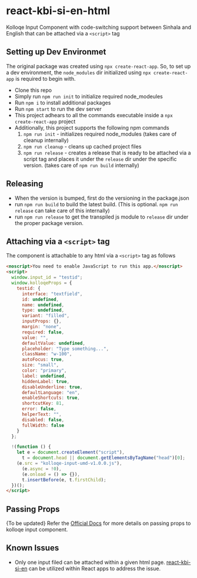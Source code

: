 # react-kbi-si-en-html

Kolloqe Input Component with code-switching support between Sinhala and English that can be attached via a `<script>` tag

## Setting up Dev Environmet

The original package was created using `npx create-react-app`. So, to set up a dev environment, the `node_modules` dir initialized using `npx create-react-app` is required to begin with. 

- Clone this repo
- Simply run `npm run init` to initialize required node_modeules
- Run `npm i` to install additional packages
- Run `npm start` to run the dev server
- This project adhears to all the commands executable inside a `npx create-react-app` project
- Additionally, this project supports the following npm commands
    1. `npm run init` - initializes required node_modules (takes care of cleanup internally)
    2. `npm run cleanup` - cleans up cached project files
    3. `npm run release` - creates a release that is ready to be attached via a script tag and places it under the `release` dir under the specific version. (takes care of `npm run build` internally)

## Releasing

- When the version is bumped, first do the versioning in the package.json
- run `npm run build` to build the latest build. (This is optional. `npm run release` can take care of this internally)
- run `npm run release` to get the transpiled js module to `release` dir under the proper package version.

## Attaching via a `<script>` tag

The component is attachable to any html via a `<script>` tag as follows

```html
<noscript>You need to enable JavaScript to run this app.</noscript>
<script>
  window.input_id = "testid";
  window.kolloqeProps = {
    testid: {
      interface: "textfield",
      id: undefined,
      name: undefined,
      type: undefined,
      variant: "filled",
      inputProps: {},
      margin: "none",
      required: false,
      value: "",
      defaultValue: undefined,
      placeholder: "Type something...",
      className: "w-100",
      autoFocus: true,
      size: "small",
      color: "primary",
      label: undefined,
      hiddenLabel: true,
      disableUnderline: true,
      defaultLanguage: "en",
      enableShortcuts: true,
      shortcutKey: 81,
      error: false,
      helperText: "",
      disabled: false,
      fullWidth: false
    }
  };

  !(function () {
    let e = document.createElement("script"),
      t = document.head || document.getElementsByTagName("head")[0];
    (e.src = "kolloqe-input-umd-v1.0.0.js"),
      (e.async = !0),
      (e.onload = () => {}),
      t.insertBefore(e, t.firstChild);
  })();
</script>
```

## Passing Props

{To be updated}
Refer the [Official Docs](https://kolloqe.github.io) for more details on passing props to kolloqe input component.

## Known Issues

- Only one input filed can be attached within a given html page. [react-kbi-si-en](https://www.npmjs.com/package/react-kbi-si-en) can be utilized within React apps to address the issue.
